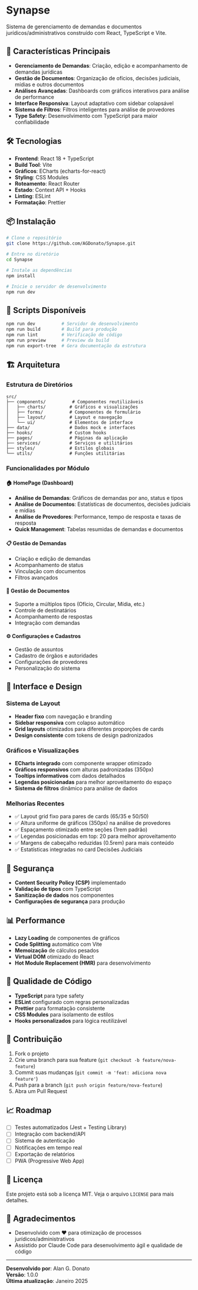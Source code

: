 # Synapse

Sistema de gerenciamento de demandas e documentos jurídicos/administrativos construído com React, TypeScript e Vite.

## 🚀 Características Principais

- **Gerenciamento de Demandas**: Criação, edição e acompanhamento de demandas jurídicas
- **Gestão de Documentos**: Organização de ofícios, decisões judiciais, mídias e outros documentos
- **Análises Avançadas**: Dashboards com gráficos interativos para análise de performance
- **Interface Responsiva**: Layout adaptativo com sidebar colapsável
- **Sistema de Filtros**: Filtros inteligentes para análise de provedores
- **Type Safety**: Desenvolvimento com TypeScript para maior confiabilidade

## 🛠️ Tecnologias

- **Frontend**: React 18 + TypeScript
- **Build Tool**: Vite
- **Gráficos**: ECharts (echarts-for-react)
- **Styling**: CSS Modules
- **Roteamento**: React Router
- **Estado**: Context API + Hooks
- **Linting**: ESLint
- **Formatação**: Prettier

## 📦 Instalação

```bash
# Clone o repositório
git clone https://github.com/AGDonato/Synapse.git

# Entre no diretório
cd Synapse

# Instale as dependências
npm install

# Inicie o servidor de desenvolvimento
npm run dev
```

## 🔧 Scripts Disponíveis

```bash
npm run dev          # Servidor de desenvolvimento
npm run build        # Build para produção
npm run lint         # Verificação de código
npm run preview      # Preview da build
npm run export-tree  # Gera documentação da estrutura
```

## 🏗️ Arquitetura

### Estrutura de Diretórios

```
src/
├── components/          # Componentes reutilizáveis
│   ├── charts/         # Gráficos e visualizações
│   ├── forms/          # Componentes de formulário
│   ├── layout/         # Layout e navegação
│   └── ui/             # Elementos de interface
├── data/               # Dados mock e interfaces
├── hooks/              # Custom hooks
├── pages/              # Páginas da aplicação
├── services/           # Serviços e utilitários
├── styles/             # Estilos globais
└── utils/              # Funções utilitárias
```

### Funcionalidades por Módulo

#### 🏠 HomePage (Dashboard)
- **Análise de Demandas**: Gráficos de demandas por ano, status e tipos
- **Análise de Documentos**: Estatísticas de documentos, decisões judiciais e mídias  
- **Análise de Provedores**: Performance, tempo de resposta e taxas de resposta
- **Quick Management**: Tabelas resumidas de demandas e documentos

#### 📋 Gestão de Demandas
- Criação e edição de demandas
- Acompanhamento de status
- Vinculação com documentos
- Filtros avançados

#### 📄 Gestão de Documentos
- Suporte a múltiplos tipos (Ofício, Circular, Mídia, etc.)
- Controle de destinatários
- Acompanhamento de respostas
- Integração com demandas

#### ⚙️ Configurações e Cadastros
- Gestão de assuntos
- Cadastro de órgãos e autoridades
- Configurações de provedores
- Personalização do sistema

## 🎨 Interface e Design

### Sistema de Layout
- **Header fixo** com navegação e branding
- **Sidebar responsiva** com colapso automático
- **Grid layouts** otimizados para diferentes proporções de cards
- **Design consistente** com tokens de design padronizados

### Gráficos e Visualizações
- **ECharts integrado** com componente wrapper otimizado
- **Gráficos responsivos** com alturas padronizadas (350px)
- **Tooltips informativos** com dados detalhados
- **Legendas posicionadas** para melhor aproveitamento do espaço
- **Sistema de filtros** dinâmico para análise de dados

### Melhorias Recentes
- ✅ Layout grid fixo para pares de cards (65/35 e 50/50)
- ✅ Altura uniforme de gráficos (350px) na análise de provedores
- ✅ Espaçamento otimizado entre seções (1rem padrão)
- ✅ Legendas posicionadas em top: 20 para melhor aproveitamento
- ✅ Margens de cabeçalho reduzidas (0.5rem) para mais conteúdo
- ✅ Estatísticas integradas no card Decisões Judiciais

## 🔐 Segurança

- **Content Security Policy (CSP)** implementado
- **Validação de tipos** com TypeScript
- **Sanitização de dados** nos componentes
- **Configurações de segurança** para produção

## 📊 Performance

- **Lazy Loading** de componentes de gráficos
- **Code Splitting** automático com Vite
- **Memoização** de cálculos pesados
- **Virtual DOM** otimizado do React
- **Hot Module Replacement (HMR)** para desenvolvimento

## 🧪 Qualidade de Código

- **TypeScript** para type safety
- **ESLint** configurado com regras personalizadas
- **Prettier** para formatação consistente
- **CSS Modules** para isolamento de estilos
- **Hooks personalizados** para lógica reutilizável

## 🤝 Contribuição

1. Fork o projeto
2. Crie uma branch para sua feature (`git checkout -b feature/nova-feature`)
3. Commit suas mudanças (`git commit -m 'feat: adiciona nova feature'`)
4. Push para a branch (`git push origin feature/nova-feature`)
5. Abra um Pull Request

## 📈 Roadmap

- [ ] Testes automatizados (Jest + Testing Library)
- [ ] Integração com backend/API
- [ ] Sistema de autenticação
- [ ] Notificações em tempo real
- [ ] Exportação de relatórios
- [ ] PWA (Progressive Web App)

## 📝 Licença

Este projeto está sob a licença MIT. Veja o arquivo `LICENSE` para mais detalhes.

## 🙏 Agradecimentos

- Desenvolvido com ❤️ para otimização de processos jurídicos/administrativos
- Assistido por Claude Code para desenvolvimento ágil e qualidade de código

---

**Desenvolvido por**: Alan G. Donato  
**Versão**: 1.0.0  
**Última atualização**: Janeiro 2025